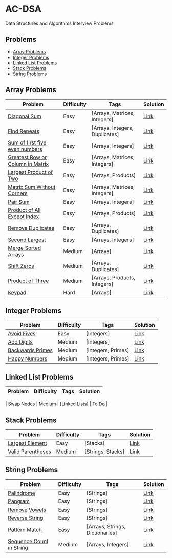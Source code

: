 # AC-DSA

Data Structures and Algorithms Interview Problems

## Problems

- [Array Problems](#array-problems)
- [Integer Problems](#integer-problems)
- [Linked List Problems](#linked-list-problems)
- [Stack Problems](#stack-problems)
- [String Problems](#string-problems)

## Array Problems

| Problem | Difficulty| Tags | Solution |
| --- | --- | --- | --- |
| [Diagonal Sum](https://github.com/C4Q/AC-DSA/blob/master/ArrayProblems/DiagonalSum.md) | Easy |  [Arrays, Matrices, Integers] | [Link](https://github.com/C4Q/AC-DSA/blob/master/ArraySolutions/DiagonalSumSolution.md)
| [Find Repeats](https://github.com/C4Q/AC-DSA/blob/master/ArrayProblems/FindRepeats.md) | Easy | [Arrays, Integers, Duplicates] | [Link](https://github.com/C4Q/AC-DSA/blob/master/ArraySolutions/FindRepeatsSolution.md) | 
| [Sum of first five even numbers](https://github.com/C4Q/AC-DSA/blob/master/ArrayProblems/FirstFiveSum.md) | Easy | [Arrays, Integers] | [Link](https://github.com/C4Q/AC-DSA/blob/master/ArraySolutions/FirstFiveSumSolution.md) |
| [Greatest Row or Column in Matrix](https://github.com/C4Q/AC-DSA/blob/master/ArrayProblems/GreatestRowOrColumn.md) | Easy | [Arrays, Matrices, Integers] | [Link](https://github.com/C4Q/AC-DSA/blob/master/ArraySolutions/GreatestRoworColumnSolution.md) | 
| [Largest Product of Two](https://github.com/C4Q/AC-DSA/blob/master/ArrayProblems/LargestProductOfTwo.md) | Easy | [Arrays, Products] | [Link](https://github.com/C4Q/AC-DSA/blob/master/ArraySolutions/LargestProductofTwoSolution.md) | 
| [Matrix Sum Without Corners](https://github.com/C4Q/AC-DSA/blob/master/ArrayProblems/MatrixSum.md) | Easy | [Arrays, Matrices, Integers] | [Link](https://github.com/C4Q/AC-DSA/blob/master/ArraySolutions/MatrixSumSolution.md) |
| [Pair Sum](https://github.com/C4Q/AC-DSA/blob/master/ArrayProblems/PairSum.md) | Easy | [Arrays, Integers] | [Link](https://github.com/C4Q/AC-DSA/blob/master/ArraySolutions/PairSumSolution.md) | 
| [Product of All Except Index](https://github.com/C4Q/AC-DSA/blob/master/ArrayProblems/ProductOfAllExeptIndex.md) | Easy | [Arrays, Products] | [Link](https://github.com/C4Q/AC-DSA/blob/master/ArraySolutions/ProductOfAllExceptIndexSolution.md) | 
| [Remove Duplicates](https://github.com/C4Q/AC-DSA/blob/master/ArrayProblems/RemoveDuplicates.md) | Easy | [Arrays, Duplicates] | [Link](https://github.com/C4Q/AC-DSA/blob/master/ArraySolutions/RemoveDuplicatesSolution.md) | 
| [Second Largest](https://github.com/C4Q/AC-DSA/blob/master/ArrayProblems/SecondLargest.md) | Easy | [Arrays, Integers] | [Link](https://github.com/C4Q/AC-DSA/blob/master/ArraySolutions/SecondLargestSolution.md) | 
| [Merge Sorted Arrays](https://github.com/C4Q/AC-DSA/blob/master/ArrayProblems/MergeSortedLists.md) | Medium | [Arrays] | [Link](https://github.com/C4Q/AC-DSA/blob/master/ArraySolutions/MergeSortedArraysSolution.md) | 
| [Shift Zeros](https://github.com/C4Q/AC-DSA/blob/master/ArrayProblems/ShiftZeros.md) | Medium | [Arrays, Duplicates] | [Link](https://github.com/C4Q/AC-DSA/blob/master/ArraySolutions/ShiftZerosSolution.md) | 
| [Product of Three](https://github.com/C4Q/AC-DSA/blob/master/ArrayProblems/ProductOfThree.md) | Medium | [Arrays, Products, Integers] | [Link](https://github.com/C4Q/AC-DSA/blob/master/ArraySolutions/ProductofThreeSolution.md) | 
| [Keypad](https://github.com/C4Q/AC-DSA/blob/master/ArrayProblems/Keypad.md) | Hard | [Arrays] | [Link](https://github.com/C4Q/AC-DSA/blob/master/ArraySolutions/Keypad.md) | 

## Integer Problems

| Problem | Difficulty| Tags | Solution |
| --- | --- | --- | --- |
| [Avoid Fives](https://github.com/C4Q/AC-DSA/blob/master/IntegerProblems/AvoidFives.md) | Easy | [Integers] | [Link](https://github.com/C4Q/AC-DSA/blob/master/IntegerSolutions/AvoidFivesSolution.md) | 
| [Add Digits](https://github.com/C4Q/AC-DSA/blob/master/IntegerProblems/AddDigits.md) | Medium | [Integers] | [Link](https://github.com/C4Q/AC-DSA/blob/master/IntegerSolutions/AddDigitsSolutions.md) | 
| [Backwards Primes](https://github.com/C4Q/AC-DSA/blob/master/IntegerProblems/BackwardsPrimes.md) | Medium | [Integers, Primes] | [Link](https://github.com/C4Q/AC-DSA/blob/master/IntegerSolutions/BackwardsPrimesSolution.md) | 
| [Happy Numbers](https://github.com/C4Q/AC-DSA/blob/master/IntegerProblems/HappyNumbers.md) | Medium | [Integers, Primes] | [Link](https://github.com/C4Q/AC-DSA/blob/master/IntegerSolutions/HappyNumbersSolution.md) | 


## Linked List Problems

| Problem | Difficulty| Tags | Solution |
| --- | --- | --- | --- |

| [Swap Nodes](https://github.com/C4Q/AC-DSA/blob/master/LinkedListProblems/SwapNodes.md) | Medium | [Linked Lists] | [To Do]() | 

## Stack Problems

| Problem | Difficulty| Tags | Solution |
| --- | --- | --- | --- |
| [Largest Element](https://github.com/C4Q/AC-DSA/blob/master/StackProblems/LargestElementInStack.md) | Easy | [Stacks] | [Link](https://github.com/C4Q/AC-DSA/blob/master/StackSolutions/Largest%20Element%20Solution.md) | 
| [Valid Parentheses](https://github.com/C4Q/AC-DSA/blob/master/StackProblems/ValidParentheses.md) | Medium | [Strings, Stacks] | [Link](https://github.com/C4Q/AC-DSA/blob/master/StackSolutions/BalancedParensSolution.md) |

## String Problems
| Problem | Difficulty| Tags | Solution |
| --- | --- | --- | --- |
| [Palindrome](https://github.com/C4Q/AC-DSA/blob/master/StringProblems/Palindrome.md) | Easy | [Strings] | [Link](https://github.com/C4Q/AC-DSA/blob/master/StringSolutions/PalindromeSolution.md) | 
| [Pangram](https://github.com/C4Q/AC-DSA/blob/master/StringProblems/Pangram.md) | Easy | [Strings] | [Link](https://github.com/C4Q/AC-DSA/blob/master/StringSolutions/PangramSolution.md) | 
| [Remove Vowels](https://github.com/C4Q/AC-DSA/blob/master/StringProblems/RemoveVowels.md) | Easy | [Strings] | [Link](https://github.com/C4Q/AC-DSA/blob/master/StringSolutions/RemoveVowelsSolution.md) | 
| [Reverse String](https://github.com/C4Q/AC-DSA/blob/master/StringProblems/ReverseString.md) | Easy | [Strings] | [Link](https://github.com/C4Q/AC-DSA/blob/master/StringSolutions/ReverseStringSolution.md) | 
| [Pattern Match](https://github.com/C4Q/AC-DSA/blob/master/StringProblems/PatternMatch.md) | Easy | [Arrays, Strings, Dictionaries] | [Link](https://github.com/C4Q/AC-DSA/blob/master/StringSolutions/PatternMatchSolution.md)
| [Sequence Count in String](https://github.com/C4Q/AC-DSA/blob/master/StringProblems/SequenceCountInString.md) | Medium | [Arrays, Integers] | [Link](https://github.com/C4Q/AC-DSA/blob/master/StringSolutions/SequenceCountInStringSolution.md)


